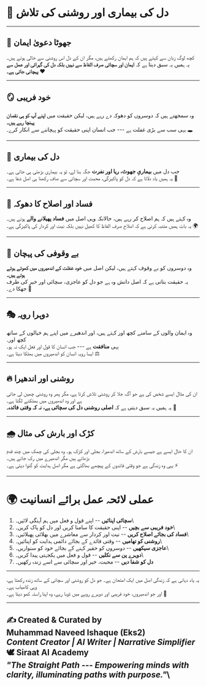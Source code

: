 # 🌌 دل کی بیماری اور روشنی کی تلاش

------------------------------------------------------------------------

## 🌿 جھوٹا دعویٰ ایمان

کچھ لوگ زبان سے کہتے ہیں کہ ہم ایمان رکھتے ہیں، مگر ان کے دل اس روشنی سے
خالی ہوتے ہیں۔\
یہ ہمیں یہ سبق دیتا ہے کہ **ایمان اور سچائی صرف الفاظ سے نہیں بلکہ دل کی
گہرائی اور عمل سے پہچانی جاتی ہے۔** ❤️

------------------------------------------------------------------------

## 🪞 خود فریبی

وہ سمجھتے ہیں کہ دوسروں کو دھوکہ دے رہے ہیں، لیکن حقیقت میں **اپنے آپ کو
ہی نقصان پہنچا رہے ہیں۔**\
یہی سب سے بڑی غفلت ہے --- جب انسان اپنی حقیقت کو پہچاننے سے انکار کرے۔
🕳️

------------------------------------------------------------------------

## 🖤 دل کی بیماری

جب دل میں **بیماریِ جھوٹ، ریا اور نفرت** جگہ بنا لے، تو یہ بیماری بڑھتی
ہی جاتی ہے۔\
یہ ہمیں یاد دلاتا ہے کہ دل کو پاکیزگی، محبت اور سچائی سے صاف رکھنا ہی
اصل شفا ہے۔ 🌸

------------------------------------------------------------------------

## 🚫 فساد اور اصلاح کا دھوکہ

وہ کہتے ہیں کہ ہم اصلاح کر رہے ہیں، حالانکہ وہی اصل میں **فساد پھیلانے
والے** ہوتے ہیں۔\
یہ بات ہمیں متنبہ کرتی ہے کہ اصلاح صرف الفاظ کا کھیل نہیں بلکہ نیت اور
کردار کی پاکیزگی ہے۔ 🌍

------------------------------------------------------------------------

## 🤡 بے وقوفی کی پہچان

وہ دوسروں کو بے وقوف کہتے ہیں، لیکن اصل میں **خود غفلت کے اندھیروں میں
کھوئے ہوئے ہوتے ہیں۔**\
یہ حقیقت بتاتی ہے کہ اصل دانش وہ ہے جو دل کو عاجزی، سچائی اور خیر کی طرف
جھکا دے۔ 🌟

------------------------------------------------------------------------

## 🎭 دوہرا رویہ

وہ ایمان والوں کے سامنے کچھ اور کہتے ہیں، اور اندھیرے میں اپنے ہم خیالوں
کے ساتھ کچھ اور۔\
یہی **منافقت** ہے --- جب انسان کا قول اور فعل ایک نہ ہو۔\
ایسا رویہ انسان کو اندھیروں میں بھٹکا دیتا ہے۔ ⚖️

------------------------------------------------------------------------

## 🔥 روشنی اور اندھیرا

ان کی مثال ایسے شخص کی ہے جو آگ جلا کر روشنی تلاش کرتا ہے، مگر پھر وہ
روشنی چھین لی جاتی ہے اور وہ اندھیروں میں بھٹکنے لگتا ہے۔\
یہ ہمیں یہ سبق دیتی ہے کہ **اصلی روشنی دل کی سچائی ہے، نہ کہ وقتی
فائدہ۔** 🌌

------------------------------------------------------------------------

## 🌧️ کڑک اور بارش کی مثال

ان کا حال ایسے ہے جیسے بارش کے ساتھ اندھیرا، بجلی اور کڑک ہو۔ وہ بجلی کی
چمک میں چند قدم بڑھاتے ہیں مگر اندھیرے میں رک جاتے ہیں۔\
یہی وہ زندگی ہے جو وقتی فائدوں کے پیچھے بھاگتی ہے مگر اصل ہدایت کو گنوا
دیتی ہے۔ ⚡

------------------------------------------------------------------------

# 🌍 عملی لائحہ عمل برائے انسانیت

1.  **سچائی اپنائیں** -- اپنے قول و فعل میں ہم آہنگی لائیں۔\
2.  **خود فریبی سے بچیں** -- اپنی حقیقت کا سامنا کریں اور دل کو پاک
    کریں۔\
3.  **فساد کی بجائے اصلاح کریں** -- نیت اور کردار سے معاشرے میں بھلائی
    پھیلائیں۔\
4.  **روشنی کو تھامیں** -- وقتی فائدے کے بجائے دائمی ہدایت کو اپنائیں۔\
5.  **عاجزی سیکھیں** -- دوسروں کو حقیر کہنے کے بجائے خود کو سنواریں۔\
6.  **دوہرے پن سے نکلیں** -- قول و فعل میں یکجہتی پیدا کریں۔\
7.  **دل کو شفا دیں** -- محبت، خیر اور سچائی سے اسے زندہ رکھیں۔

------------------------------------------------------------------------

یہ یاد دہانی ہے کہ زندگی اصل میں ایک امتحان ہے۔ جو دل کو روشنی اور سچائی
کے ساتھ زندہ رکھتا ہے، وہی کامیاب ہے۔\
اور جو اندھیروں، خود فریبی اور دوہرے رویے میں ڈوبا رہے، وہ اپنا راستہ
کھو دیتا ہے۔ 🌟

------------------------------------------------------------------------

✍️ **Created & Curated by**\
**Muhammad Naveed Ishaque (Eks2)**\
*Content Creator \| AI Writer \| Narrative Simplifier*\
🕊️ **Siraat AI Academy**\
*"The Straight Path --- Empowering minds with clarity, illuminating
paths with purpose."*\
---
